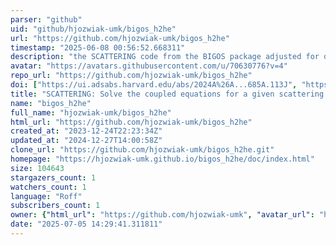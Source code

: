 ```yaml
---
parser: "github"
uid: "github/hjozwiak-umk/bigos_h2he"
url: "https://github.com/hjozwiak-umk/bigos_h2he"
timestamp: "2025-06-08 00:56:52.668311"
description: "the SCATTERING code from the BIGOS package adjusted for diatom-atom calculations"
avatar: "https://avatars.githubusercontent.com/u/70630776?v=4"
repo_url: "https://github.com/hjozwiak-umk/bigos_h2he"
doi: ["https://ui.adsabs.harvard.edu/abs/2024A%26A...685A.113J", "https://ui.adsabs.harvard.edu/abs/2025ascl.soft05018J/abstract"]
title: "SCATTERING: Solve the coupled equations for a given scattering system"
name: "bigos_h2he"
full_name: "hjozwiak-umk/bigos_h2he"
html_url: "https://github.com/hjozwiak-umk/bigos_h2he"
created_at: "2023-12-24T22:23:34Z"
updated_at: "2024-12-27T14:00:58Z"
clone_url: "https://github.com/hjozwiak-umk/bigos_h2he.git"
homepage: "https://hjozwiak-umk.github.io/bigos_h2he/doc/index.html"
size: 104643
stargazers_count: 1
watchers_count: 1
language: "Roff"
subscribers_count: 1
owner: {"html_url": "https://github.com/hjozwiak-umk", "avatar_url": "https://avatars.githubusercontent.com/u/70630776?v=4", "login": "hjozwiak-umk", "type": "User"}
date: "2025-07-05 14:29:41.311811"
---
```

